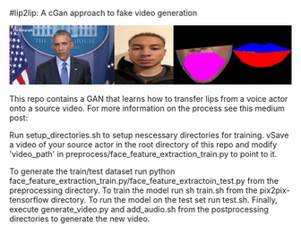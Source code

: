 #lip2lip: A cGan approach to fake video generation

![](demo.gif)

This repo contains a GAN that learns how to transfer lips from a voice actor onto a source video. For more information on the process see this medium post:

Run setup_directories.sh to setup nescessary directories for training. vSave a video of your source actor in the root directory of this repo and modify 'video_path' in preprocess/face_feature_extraction_train.py to point to it.

To generate the train/test dataset run python face_feature_extraction_train.py/face_feature_extractoin_test.py from the preprocessing directory. To train the model run sh train.sh from the pix2pix-tensorflow directory. To run the model on the test set run test.sh. Finally, execute generate_video.py and add_audio.sh from the postprocessing directories to generate the new video. 